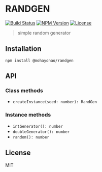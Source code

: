 # RANDGEN
[![Build Status](http://img.shields.io/travis/mohayonao/randgen.svg?style=flat-square)](https://travis-ci.org/mohayonao/randgen)
[![NPM Version](http://img.shields.io/npm/v/@mohayonao/randgen.svg?style=flat-square)](https://www.npmjs.org/package/@mohayonao/randgen)
[![License](http://img.shields.io/badge/license-MIT-brightgreen.svg?style=flat-square)](http://mohayonao.mit-license.org/)

> simple random generator

## Installation

```
npm install @mohayonao/randgen
```

## API
### Class methods
- `createInstance(seed: number): RandGen`

### Instance methods
- `intGenerator(): number`
- `doubleGenerator(): number`
- `random(): number`

## License
MIT
